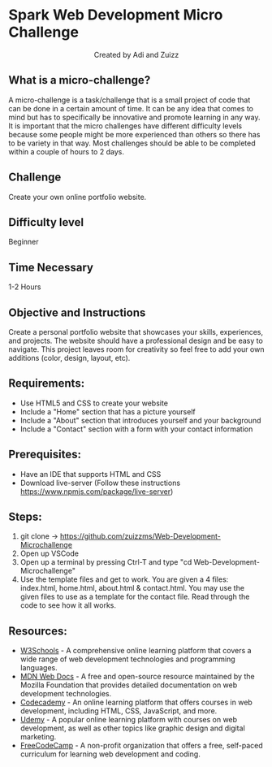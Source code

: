 <!DOCTYPE html>
<html>
  <head>

  </head>
  <body>
    <h1>Spark Web Development Micro Challenge</h1>

<center><p>Created by Adi and Zuizz</p></center>

<h2>What is a micro-challenge?</h2>
<p>A micro-challenge is a task/challenge that is a small project of code that can be done in a certain amount of time. It can be any idea that comes to mind but has to specifically be innovative and promote learning in any way. It is important that the micro challenges have different difficulty levels because some people might be more experienced than others so there has to be variety in that way. Most challenges should be able to be completed within a couple of hours to 2 days.</p>

<h2>Challenge</h2>
<p>Create your own online portfolio website.</p>

<h2>Difficulty level</h2>
<p>Beginner</p>

<h2>Time Necessary</h2>
<p>1-2 Hours</p>

<h2>Objective and Instructions</h2>
<p>Create a personal portfolio website that showcases your skills, experiences, and projects. The website should have a professional design and be easy to navigate. This project leaves room for creativity so feel free to add your own additions (color, design, layout, etc). </p>

<h2>Requirements:</h2>
<ul>
  <li>Use HTML5 and CSS to create your website</li>
  <li>Include a "Home" section that has a picture yourself</li>
  <li>Include a "About" section that introduces yourself and your background</li>
  <li>Include a "Contact" section with a form with your contact information</li>
</ul>

<h2>Prerequisites:</h2>
<ul>
  <li>Have an IDE that supports HTML and CSS</li>
  <li>Download live-server (Follow these instructions <a href="https://www.npmjs.com/package/live-server">https://www.npmjs.com/package/live-server</a>)</li>
</ul>

<h2>Steps:</h2>
<ol>
  <li>git clone -> <a href="https://github.com/zuizzms/Web-Development-Microchallenge">https://github.com/zuizzms/Web-Development-Microchallenge</a></li>
  <li>Open up VSCode</li>
  <li>Open up a terminal by pressing Ctrl-T and type "cd Web-Development-Microchallenge"</li>
  <li>Use the template files and get to work. You are given a 4 files: index.html, home.html, about.html & contact.html. You may use the given files to use as a template for the contact file. Read through the code to see how it all works. </li>
  
</ol>

<h2>Resources:</h2>
<ul>
  <li><a href="https://www.w3schools.com/">W3Schools</a> - A comprehensive online learning platform that covers a wide range of web development technologies and programming languages.</li>
  <li><a href="https://developer.mozilla.org/">MDN Web Docs</a> - A free and open-source resource maintained by the Mozilla Foundation that provides detailed documentation on web development technologies.</li>
  <li><a href="https://www.codecademy.com/">Codecademy</a> - An online learning platform that offers courses in web development, including HTML, CSS, JavaScript, and more.</li>
  <li><a href="https://www.udemy.com/">Udemy</a> - A popular online learning platform with courses on web development, as well as other topics like graphic design and digital marketing.</li>
  <li><a href="https://www.freecodecamp.org/">FreeCodeCamp</a> - A non-profit organization that offers a free, self-paced curriculum for learning web development and coding.</li>
</ul>
  </body>
</html>
